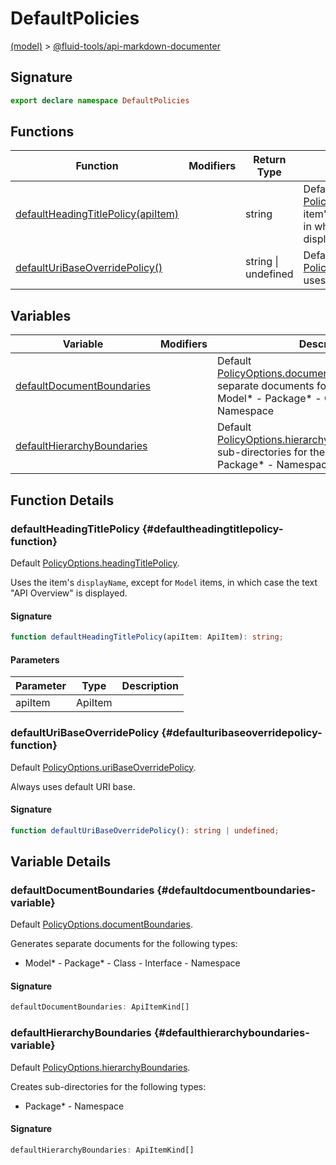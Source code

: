 
# DefaultPolicies

[(model)](./index) &gt; [@fluid-tools/api-markdown-documenter](./api-markdown-documenter)

## Signature

```typescript
export declare namespace DefaultPolicies 
```

## Functions

|  Function | Modifiers | Return Type | Description |
|  --- | --- | --- | --- |
|  [defaultHeadingTitlePolicy(apiItem)](./api-markdown-documenter/defaultpolicies-namespace#defaultheadingtitlepolicy-function) |  | string | Default [PolicyOptions.headingTitlePolicy](./api-markdown-documenter/policyoptions-interface#headingtitlepolicy-propertysignature)<!-- -->.<!-- -->Uses the item's <code>displayName</code>, except for <code>Model</code> items, in which case the text "API Overview" is displayed. |
|  [defaultUriBaseOverridePolicy()](./api-markdown-documenter/defaultpolicies-namespace#defaulturibaseoverridepolicy-function) |  | string \| undefined | Default [PolicyOptions.uriBaseOverridePolicy](./api-markdown-documenter/policyoptions-interface#uribaseoverridepolicy-propertysignature)<!-- -->.<!-- -->Always uses default URI base. |

## Variables

|  Variable | Modifiers | Description |
|  --- | --- | --- |
|  [defaultDocumentBoundaries](./api-markdown-documenter/defaultpolicies-namespace#defaultdocumentboundaries-variable) |  | Default [PolicyOptions.documentBoundaries](./api-markdown-documenter/policyoptions-interface#documentboundaries-propertysignature)<!-- -->.<!-- -->Generates separate documents for the following types:<!-- -->- Model\* - Package\* - Class - Interface - Namespace |
|  [defaultHierarchyBoundaries](./api-markdown-documenter/defaultpolicies-namespace#defaulthierarchyboundaries-variable) |  | Default [PolicyOptions.hierarchyBoundaries](./api-markdown-documenter/policyoptions-interface#hierarchyboundaries-propertysignature)<!-- -->.<!-- -->Creates sub-directories for the following types:<!-- -->- Package\* - Namespace |

## Function Details

### defaultHeadingTitlePolicy {#defaultheadingtitlepolicy-function}

Default [PolicyOptions.headingTitlePolicy](./api-markdown-documenter/policyoptions-interface#headingtitlepolicy-propertysignature)<!-- -->.

Uses the item's `displayName`<!-- -->, except for `Model` items, in which case the text "API Overview" is displayed.

#### Signature

```typescript
function defaultHeadingTitlePolicy(apiItem: ApiItem): string;
```

#### Parameters

|  Parameter | Type | Description |
|  --- | --- | --- |
|  apiItem | ApiItem |  |

### defaultUriBaseOverridePolicy {#defaulturibaseoverridepolicy-function}

Default [PolicyOptions.uriBaseOverridePolicy](./api-markdown-documenter/policyoptions-interface#uribaseoverridepolicy-propertysignature)<!-- -->.

Always uses default URI base.

#### Signature

```typescript
function defaultUriBaseOverridePolicy(): string | undefined;
```

## Variable Details

### defaultDocumentBoundaries {#defaultdocumentboundaries-variable}

Default [PolicyOptions.documentBoundaries](./api-markdown-documenter/policyoptions-interface#documentboundaries-propertysignature)<!-- -->.

Generates separate documents for the following types:

- Model\* - Package\* - Class - Interface - Namespace

#### Signature

```typescript
defaultDocumentBoundaries: ApiItemKind[]
```

### defaultHierarchyBoundaries {#defaulthierarchyboundaries-variable}

Default [PolicyOptions.hierarchyBoundaries](./api-markdown-documenter/policyoptions-interface#hierarchyboundaries-propertysignature)<!-- -->.

Creates sub-directories for the following types:

- Package\* - Namespace

#### Signature

```typescript
defaultHierarchyBoundaries: ApiItemKind[]
```
